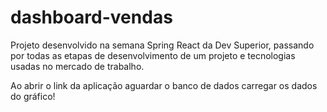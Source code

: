 # dashboard-vendas
Projeto desenvolvido na semana Spring React da Dev Superior,  passando por todas as etapas de desenvolvimento de um projeto e tecnologias usadas no mercado de trabalho.

Ao abrir o link da aplicação aguardar o banco de dados carregar os dados do gráfico!
